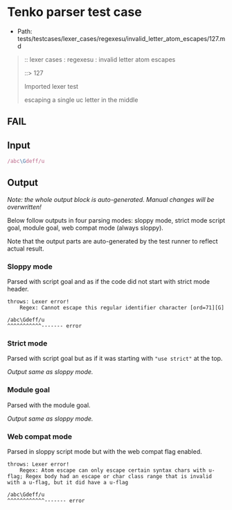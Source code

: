 # Tenko parser test case

- Path: tests/testcases/lexer_cases/regexesu/invalid_letter_atom_escapes/127.md

> :: lexer cases : regexesu : invalid letter atom escapes
>
> ::> 127
>
> Imported lexer test
>
> escaping a single uc letter in the middle

## FAIL

## Input

`````js
/abc\Gdeff/u
`````

## Output

_Note: the whole output block is auto-generated. Manual changes will be overwritten!_

Below follow outputs in four parsing modes: sloppy mode, strict mode script goal, module goal, web compat mode (always sloppy).

Note that the output parts are auto-generated by the test runner to reflect actual result.

### Sloppy mode

Parsed with script goal and as if the code did not start with strict mode header.

`````
throws: Lexer error!
    Regex: Cannot escape this regular identifier character [ord=71][G]

/abc\Gdeff/u
^^^^^^^^^^^------- error
`````

### Strict mode

Parsed with script goal but as if it was starting with `"use strict"` at the top.

_Output same as sloppy mode._

### Module goal

Parsed with the module goal.

_Output same as sloppy mode._

### Web compat mode

Parsed in sloppy script mode but with the web compat flag enabled.

`````
throws: Lexer error!
    Regex: Atom escape can only escape certain syntax chars with u-flag; Regex body had an escape or char class range that is invalid with a u-flag, but it did have a u-flag

/abc\Gdeff/u
^^^^^^^^^^^^------- error
`````

